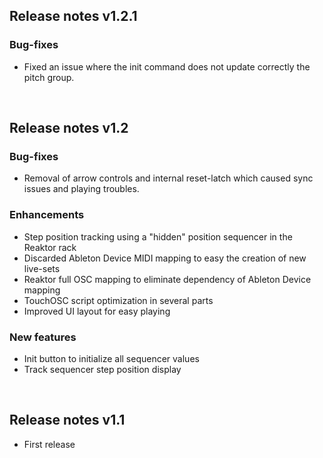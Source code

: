 ## Release notes v1.2.1
### Bug-fixes 
- Fixed an issue where the init command does not update correctly the pitch group.

<br>

## Release notes v1.2
### Bug-fixes 
- Removal of arrow controls and internal reset-latch which caused sync issues and playing troubles.

### Enhancements
- Step position tracking using a "hidden" position sequencer in the Reaktor rack 
- Discarded Ableton Device MIDI mapping to easy the creation of new live-sets 
- Reaktor full OSC mapping to eliminate dependency of Ableton Device mapping
- TouchOSC script optimization in several parts
- Improved UI layout for easy playing

### New features
- Init button to initialize all sequencer values
- Track sequencer step position display

<br>

## Release notes v1.1
- First release

